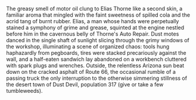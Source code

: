 The greasy smell of motor oil clung to Elias Thorne like a second skin, a familiar aroma that mingled with the faint sweetness of spilled cola and the acrid tang of burnt rubber.  Elias, a man whose hands were perpetually stained a symphony of grime and grease, squinted at the engine nestled before him in the cavernous belly of Thorne's Auto Repair.  Dust motes danced in the single shaft of sunlight slicing through the grimy windows of the workshop, illuminating a scene of organized chaos: tools hung haphazardly from pegboards, tires were stacked precariously against the wall, and a half-eaten sandwich lay abandoned on a workbench cluttered with spark plugs and wrenches.  Outside, the relentless Arizona sun beat down on the cracked asphalt of Route 66, the occasional rumble of a passing truck the only interruption to the otherwise simmering stillness of the desert town of Dust Devil, population 317 (give or take a few tumbleweeds).
